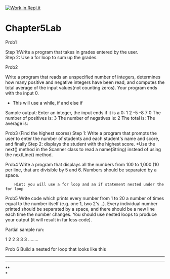 [![Work in Repl.it](https://classroom.github.com/assets/work-in-replit-14baed9a392b3a25080506f3b7b6d57f295ec2978f6f33ec97e36a161684cbe9.svg)](https://classroom.github.com/online_ide?assignment_repo_id=4112636&assignment_repo_type=AssignmentRepo)
# Chapter5Lab

Prob1

Step 1:Write a program that takes in grades entered by the user.  
Step 2: Use a for loop to sum up the grades.

Prob2

Write a program that reads an unspecified number of integers, determines how many positive and negative integers have been read, and computes the total average of the input values(not counting zeros).  Your program ends with the input 0. 

* This will use a while, if and else if

Sample output: Enter an integer, the input ends if it is a 0: 1 2 -5 -8 7 0
The number of positives is: 3
The number of negatives is: 2
The total is:
The average is:  

Prob3
(Find the highest scores)
Step 1: Write a program that prompts the user to enter the number of students and each student's name and score, and finally 
Step 2: displays the student with the highest score. 
*Use the next() method in the Scanner class to read a name(String) instead of using the nextLine() method. 

Prob4
Write a program that displays all the numbers from 100 to 1,000 (10 per line, that are divisible by 5 and 6.  Numbers should be separated by a space. 
		 
		Hint: you will use a for loop and an if statement nested under the for loop

Prob5
Write code which prints every number from 1 to 20 a number of times equal to the number itself (e.g. one 1, two 2's...). Every individual number printed should be separated by a space, and there should be a new line each time the number changes. You should use nested loops to produce your output (it will result in far less code).

Partial sample run:

1 
2 2 
3 3 3 
........

Prob 6
Build a nested for loop that looks like this
****                                                                
***                                                                 
**                                                                    
*                                                                   





